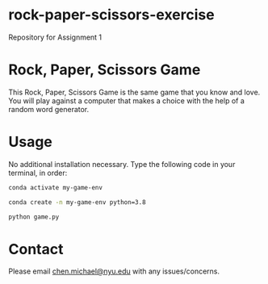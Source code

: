 # rock-paper-scissors-exercise
Repository for Assignment 1
# Rock, Paper, Scissors Game
This Rock, Paper, Scissors Game is the same game that you know and love. You will play against a computer that makes a choice with the help of a random word generator.

# Usage

No additional installation necessary. Type the following code in your terminal, in order:

```sh
conda activate my-game-env
```
```sh
conda create -n my-game-env python=3.8
```
```sh
python game.py
```

# Contact
Please email chen.michael@nyu.edu with any issues/concerns.